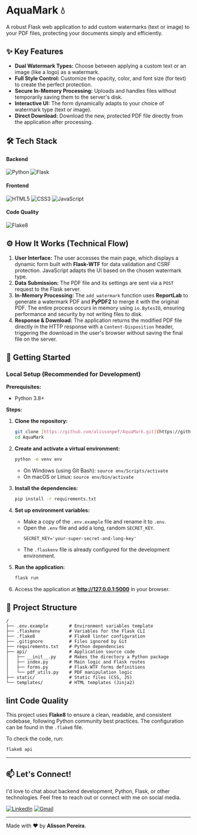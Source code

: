 # AquaMark 💧

A robust Flask web application to add custom watermarks (text or image) to your PDF files, protecting your documents simply and efficiently.

## ✨ Key Features

- **Dual Watermark Types:** Choose between applying a custom text or an image (like a logo) as a watermark.
- **Full Style Control:** Customize the opacity, color, and font size (for text) to create the perfect protection.
- **Secure In-Memory Processing:** Uploads and handles files without temporarily saving them to the server's disk.
- **Interactive UI:** The form dynamically adapts to your choice of watermark type (text or image).
- **Direct Download:** Download the new, protected PDF file directly from the application after processing.

## 🛠️ Tech Stack

#### Backend

![Python](https://img.shields.io/badge/Python-3776AB?style=for-the-badge&logo=python&logoColor=white)
![Flask](https://img.shields.io/badge/Flask-000000?style=for-the-badge&logo=flask&logoColor=white)

#### Frontend

![HTML5](https://img.shields.io/badge/HTML5-E34F26?style=for-the-badge&logo=html5&logoColor=white)
![CSS3](https://img.shields.io/badge/CSS3-1572B6?style=for-the-badge&logo=css3&logoColor=white)
![JavaScript](https://img.shields.io/badge/JavaScript-F7DF1E?style=for-the-badge&logo=javascript&logoColor=black)

#### Code Quality

![Flake8](https://img.shields.io/badge/Flake8-4B8BBE?style=for-the-badge&logo=python&logoColor=white)

## ⚙️ How It Works (Technical Flow)

1.  **User Interface:** The user accesses the main page, which displays a dynamic form built with **Flask-WTF** for data validation and CSRF protection. JavaScript adapts the UI based on the chosen watermark type.
2.  **Data Submission:** The PDF file and its settings are sent via a `POST` request to the Flask server.
3.  **In-Memory Processing:** The `add_watermark` function uses **ReportLab** to generate a watermark PDF and **PyPDF2** to merge it with the original PDF. The entire process occurs in memory using `io.BytesIO`, ensuring performance and security by not writing files to disk.
4.  **Response & Download:** The application returns the modified PDF file directly in the HTTP response with a `Content-Disposition` header, triggering the download in the user's browser without saving the final file on the server.

## 🚀 Getting Started

### Local Setup (Recommended for Development)

**Prerequisites:**

- Python 3.8+

**Steps:**

1.  **Clone the repository:**

    ```bash
    git clone [https://github.com/alissonpef/AquaMark.git](https://github.com/alissonpef/AquaMark.git)
    cd AquaMark
    ```

2.  **Create and activate a virtual environment:**

    ```bash
    python -m venv env
    ```

    - On Windows (using Git Bash): `source env/Scripts/activate`
    - On macOS or Linux: `source env/bin/activate`

3.  **Install the dependencies:**

    ```bash
    pip install -r requirements.txt
    ```

4.  **Set up environment variables:**

    - Make a copy of the `.env.example` file and rename it to `.env`.
    - Open the `.env` file and add a long, random `SECRET_KEY`.
      ```
      SECRET_KEY='your-super-secret-and-long-key'
      ```
    - The `.flaskenv` file is already configured for the development environment.

5.  **Run the application:**

    ```bash
    flask run
    ```

6.  Access the application at **http://127.0.0.1:5000** in your browser.

## 📁 Project Structure

```
/
├── .env.example        # Environment variables template
├── .flaskenv           # Variables for the Flask CLI
├── .flake8             # Flake8 linter configuration
├── .gitignore          # Files ignored by Git
├── requirements.txt    # Python dependencies
├── api/                # Application source code
│   ├── __init__.py     # Makes the directory a Python package
│   ├── index.py        # Main logic and Flask routes
│   ├── forms.py        # Flask-WTF forms definitions
│   └── pdf_utils.py    # PDF manipulation logic
├── static/             # Static files (CSS, JS)
└── templates/          # HTML templates (Jinja2)
```

## lint Code Quality

This project uses **Flake8** to ensure a clean, readable, and consistent codebase, following Python community best practices. The configuration can be found in the `.flake8` file.

To check the code, run:

```bash
flake8 api
```

---

## 📫 Let's Connect!

I'd love to chat about backend development, Python, Flask, or other technologies. Feel free to reach out or connect with me on social media.

[![LinkedIn](https://img.shields.io/badge/LinkedIn-%230077B5.svg?style=for-the-badge&logo=linkedin&logoColor=white)](https://www.linkedin.com/in/alisson-pereira-ferreira-45022623b/)
[![Gmail](https://img.shields.io/badge/Gmail-%23EA4335.svg?style=for-the-badge&logo=gmail&logoColor=white)](mailto:alissonpef@gmail.com)

---

Made with ❤️ by **Alisson Pereira**.
